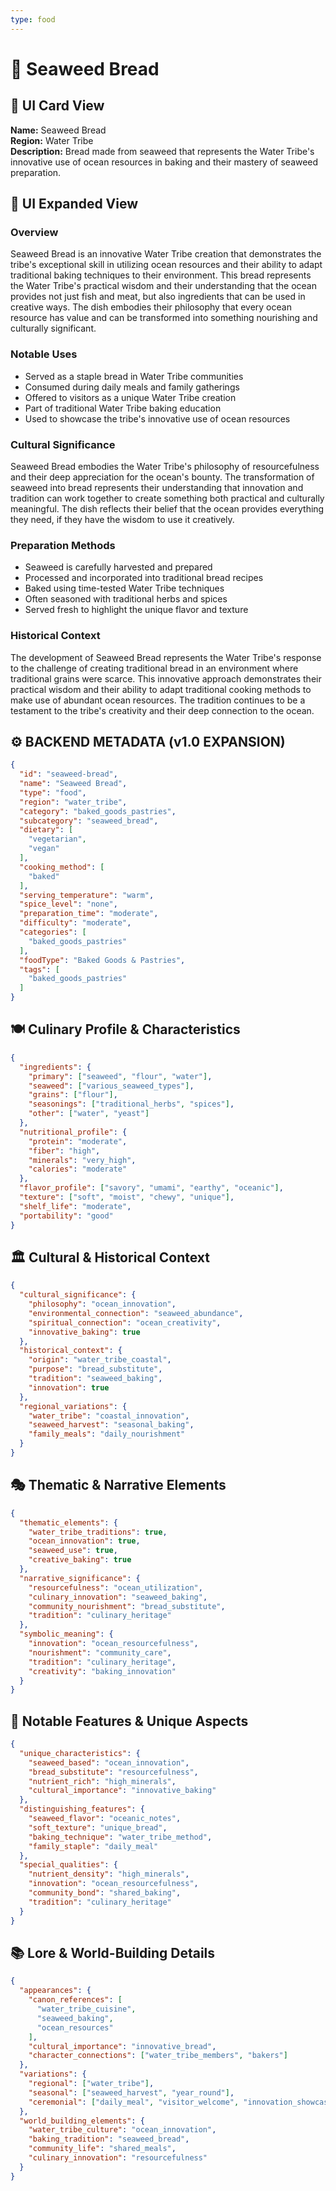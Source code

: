 ```yaml
---
type: food
---
```


# 🍞 Seaweed Bread

## 🎴 UI Card View

**Name:** Seaweed Bread  
**Region:** Water Tribe  
**Description:** Bread made from seaweed that represents the Water Tribe's innovative use of ocean resources in baking and their mastery of seaweed preparation.

## 📖 UI Expanded View

### Overview
Seaweed Bread is an innovative Water Tribe creation that demonstrates the tribe's exceptional skill in utilizing ocean resources and their ability to adapt traditional baking techniques to their environment. This bread represents the Water Tribe's practical wisdom and their understanding that the ocean provides not just fish and meat, but also ingredients that can be used in creative ways. The dish embodies their philosophy that every ocean resource has value and can be transformed into something nourishing and culturally significant.

### Notable Uses
- Served as a staple bread in Water Tribe communities
- Consumed during daily meals and family gatherings
- Offered to visitors as a unique Water Tribe creation
- Part of traditional Water Tribe baking education
- Used to showcase the tribe's innovative use of ocean resources

### Cultural Significance
Seaweed Bread embodies the Water Tribe's philosophy of resourcefulness and their deep appreciation for the ocean's bounty. The transformation of seaweed into bread represents their understanding that innovation and tradition can work together to create something both practical and culturally meaningful. The dish reflects their belief that the ocean provides everything they need, if they have the wisdom to use it creatively.

### Preparation Methods
- Seaweed is carefully harvested and prepared
- Processed and incorporated into traditional bread recipes
- Baked using time-tested Water Tribe techniques
- Often seasoned with traditional herbs and spices
- Served fresh to highlight the unique flavor and texture

### Historical Context
The development of Seaweed Bread represents the Water Tribe's response to the challenge of creating traditional bread in an environment where traditional grains were scarce. This innovative approach demonstrates their practical wisdom and their ability to adapt traditional cooking methods to make use of abundant ocean resources. The tradition continues to be a testament to the tribe's creativity and their deep connection to the ocean.

## ⚙️ BACKEND METADATA (v1.0 EXPANSION)
```json
{
  "id": "seaweed-bread",
  "name": "Seaweed Bread",
  "type": "food",
  "region": "water_tribe",
  "category": "baked_goods_pastries",
  "subcategory": "seaweed_bread",
  "dietary": [
    "vegetarian",
    "vegan"
  ],
  "cooking_method": [
    "baked"
  ],
  "serving_temperature": "warm",
  "spice_level": "none",
  "preparation_time": "moderate",
  "difficulty": "moderate",
  "categories": [
    "baked_goods_pastries"
  ],
  "foodType": "Baked Goods & Pastries",
  "tags": [
    "baked_goods_pastries"
  ]
}
```

## 🍽️ Culinary Profile & Characteristics
```json
{
  "ingredients": {
    "primary": ["seaweed", "flour", "water"],
    "seaweed": ["various_seaweed_types"],
    "grains": ["flour"],
    "seasonings": ["traditional_herbs", "spices"],
    "other": ["water", "yeast"]
  },
  "nutritional_profile": {
    "protein": "moderate",
    "fiber": "high",
    "minerals": "very_high",
    "calories": "moderate"
  },
  "flavor_profile": ["savory", "umami", "earthy", "oceanic"],
  "texture": ["soft", "moist", "chewy", "unique"],
  "shelf_life": "moderate",
  "portability": "good"
}
```

## 🏛️ Cultural & Historical Context
```json
{
  "cultural_significance": {
    "philosophy": "ocean_innovation",
    "environmental_connection": "seaweed_abundance",
    "spiritual_connection": "ocean_creativity",
    "innovative_baking": true
  },
  "historical_context": {
    "origin": "water_tribe_coastal",
    "purpose": "bread_substitute",
    "tradition": "seaweed_baking",
    "innovation": true
  },
  "regional_variations": {
    "water_tribe": "coastal_innovation",
    "seaweed_harvest": "seasonal_baking",
    "family_meals": "daily_nourishment"
  }
}
```

## 🎭 Thematic & Narrative Elements
```json
{
  "thematic_elements": {
    "water_tribe_traditions": true,
    "ocean_innovation": true,
    "seaweed_use": true,
    "creative_baking": true
  },
  "narrative_significance": {
    "resourcefulness": "ocean_utilization",
    "culinary_innovation": "seaweed_baking",
    "community_nourishment": "bread_substitute",
    "tradition": "culinary_heritage"
  },
  "symbolic_meaning": {
    "innovation": "ocean_resourcefulness",
    "nourishment": "community_care",
    "tradition": "culinary_heritage",
    "creativity": "baking_innovation"
  }
}
```

## 🌟 Notable Features & Unique Aspects
```json
{
  "unique_characteristics": {
    "seaweed_based": "ocean_innovation",
    "bread_substitute": "resourcefulness",
    "nutrient_rich": "high_minerals",
    "cultural_importance": "innovative_baking"
  },
  "distinguishing_features": {
    "seaweed_flavor": "oceanic_notes",
    "soft_texture": "unique_bread",
    "baking_technique": "water_tribe_method",
    "family_staple": "daily_meal"
  },
  "special_qualities": {
    "nutrient_density": "high_minerals",
    "innovation": "ocean_resourcefulness",
    "community_bond": "shared_baking",
    "tradition": "culinary_heritage"
  }
}
```

## 📚 Lore & World-Building Details
```json
{
  "appearances": {
    "canon_references": [
      "water_tribe_cuisine",
      "seaweed_baking",
      "ocean_resources"
    ],
    "cultural_importance": "innovative_bread",
    "character_connections": ["water_tribe_members", "bakers"]
  },
  "variations": {
    "regional": ["water_tribe"],
    "seasonal": ["seaweed_harvest", "year_round"],
    "ceremonial": ["daily_meal", "visitor_welcome", "innovation_showcase"]
  },
  "world_building_elements": {
    "water_tribe_culture": "ocean_innovation",
    "baking_tradition": "seaweed_bread",
    "community_life": "shared_meals",
    "culinary_innovation": "resourcefulness"
  }
}
```